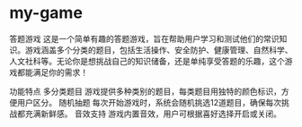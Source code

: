 # my-game
答题游戏
这是一个简单有趣的答题游戏，旨在帮助用户学习和测试他们的常识知识。游戏涵盖多个分类的题目，包括生活操作、安全防护、健康管理、自然科学、人文社科等。无论你是想挑战自己的知识储备，还是单纯享受答题的乐趣，这个游戏都能满足你的需求！

功能特点
多分类题目
游戏提供多种类别的题目，每类题目用独特的颜色标识，方便用户区分。
随机抽题
每次开始游戏时，系统会随机挑选12道题目，确保每次挑战都充满新鲜感。
音效支持
游戏内置音效，用户可根据喜好选择开启或关闭。
